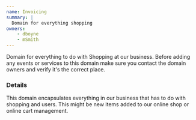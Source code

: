 ```yaml
---
name: Invoicing
summary: |
  Domain for everything shopping
owners:
    - dboyne
    - mSmith
---
```


<Admonition>Domain for everything to do with Shopping at our business. Before adding any events or services to this domain make sure you contact the domain owners and verify it's the correct place.</Admonition>

### Details

This domain encapsulates everything in our business that has to do with shopping and users. This might be new items added to our online shop or online cart management.

<NodeGraph title="Domain Graph" />
